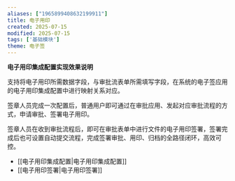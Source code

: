 ```yaml
---
aliases: ["1965899408632199911"]
title: 电子用印
created: 2025-07-15
modified: 2025-07-15
tags: ['基础模块']
theme: 电子签
---
```


**电子用印集成配置实现效果说明**

支持将电子用印所需数据字段，与审批流表单所需填写字段，在系统的电子签应用的电子用印集成配置中进行映射关系对应。

签章人员完成一次配置后，普通用户即可通过在审批应用、发起对应审批流程的方式，申请审批、签署电子用印。

签章人员在收到审批流程后，即可在审批表单中进行文件的电子用印签署，签署完成后也可设置自动提交流程，完成签署审批、用印、归档的全路径闭环，高效可控。

- [[电子用印集成配置|电子用印集成配置]]
- [[电子用印签署|电子用印签署]]